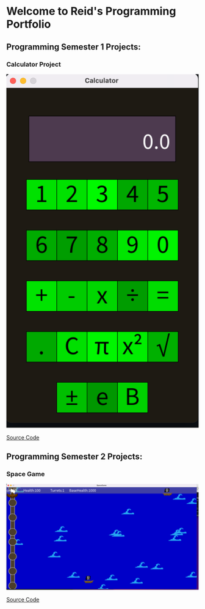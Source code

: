 # Welcome to Reid's Programming Portfolio

## Programming Semester 1 Projects:

### Calculator Project

![Calculator](https://github.com/Reid-Dzung/A-3-Programming-Portfolio/blob/gh-pages/Images/Screen%20Shot%202023-03-01%20at%2011.58.50%20AM.png?raw=true)

[Source Code](https://github.com/Reid-Dzung/A-3-Programming-Portfolio/tree/gh-pages/src/Calculator)

## Programming Semester 2 Projects:

### Space Game


![SpaceGame](https://github.com/Reid-Dzung/A-3-Programming-Portfolio/blob/gh-pages/Images/Screen%20Shot%202023-03-01%20at%2012.10.32%20PM.png?raw=true)

[Source Code]()

